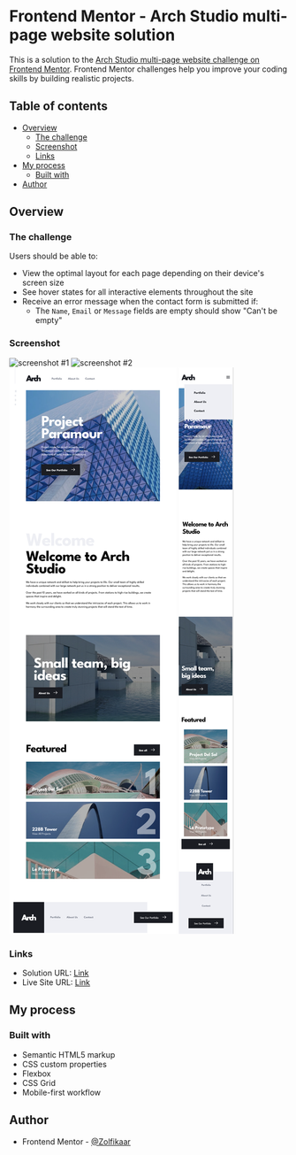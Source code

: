 # Frontend Mentor - Arch Studio multi-page website solution

This is a solution to the [Arch Studio multi-page website challenge on Frontend Mentor](https://www.frontendmentor.io/challenges/arch-studio-multipage-website-wNIbOFYR6). Frontend Mentor challenges help you improve your coding skills by building realistic projects.

## Table of contents

- [Overview](#overview)
  - [The challenge](#the-challenge)
  - [Screenshot](#screenshot)
  - [Links](#links)
- [My process](#my-process)
  - [Built with](#built-with)
- [Author](#author)

## Overview

### The challenge

Users should be able to:

- View the optimal layout for each page depending on their device's screen size
- See hover states for all interactive elements throughout the site
- Receive an error message when the contact form is submitted if:
  - The `Name`, `Email` or `Message` fields are empty should show "Can't be empty"

### Screenshot

![screenshot #1](./screenshots/Screenshot%2001.png)
![screenshot #2](./screenshots/Screenshot%2002.png)
![screenshot #3](./screenshots/Screenshot%2003.png)
![screenshot #4](./screenshots/Screenshot%2004.png)

### Links

- Solution URL: [Link](https://www.frontendmentor.io/solutions/arch-studio-responsive-multipage-website-mcEnI0g3YU)
- Live Site URL: [Link](https://zolfikaar.github.io/arch-studio/)

## My process

### Built with

- Semantic HTML5 markup
- CSS custom properties
- Flexbox
- CSS Grid
- Mobile-first workflow

## Author

- Frontend Mentor - [@Zolfikaar](https://www.frontendmentor.io/profile/Zolfikaar)
